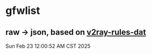 # gfwlist
## raw -> json, based on [v2ray-rules-dat](https://github.com/Loyalsoldier/v2ray-rules-dat)
Sun Feb 23 12:00:52 AM CST 2025

